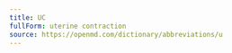 ```yaml
---
title: UC
fullForm: uterine contraction
source: https://openmd.com/dictionary/abbreviations/u
---
```

